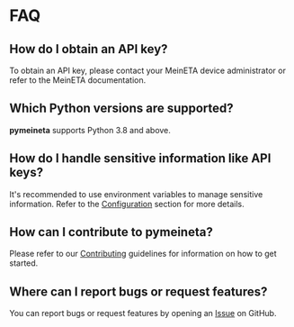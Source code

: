 # FAQ

## How do I obtain an API key?

To obtain an API key, please contact your MeinETA device administrator or refer to the MeinETA documentation.

## Which Python versions are supported?

**pymeineta** supports Python 3.8 and above.

## How do I handle sensitive information like API keys?

It's recommended to use environment variables to manage sensitive information. Refer to the [Configuration](usage.md#configuration) section for more details.

## How can I contribute to pymeineta?

Please refer to our [Contributing](../CONTRIBUTING.md) guidelines for information on how to get started.

## Where can I report bugs or request features?

You can report bugs or request features by opening an [Issue](https://github.com/lechtob/pymeineta/issues) on GitHub.
